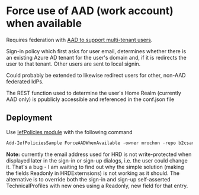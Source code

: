 # Force use of AAD (work account) when available

Requires federation with [AAD to support multi-tenant users](https://docs.microsoft.com/en-us/azure/active-directory-b2c/identity-provider-azure-ad-multi-tenant?pivots=b2c-custom-policy).

Sign-in policy which first asks for user email, determines whether there is an existing Azure AD tenant for
the user's domain and, if it is redirects the user to that tenant. Other users are sent to local signin.

Could probably be extended to likewise redirect users for other, non-AAD federated IdPs.

The REST function used to determine the user's Home Realm (currently AAD only) is ppublicly accessible and referenced in the conf.json file

## Deployment

Use [IefPolicies module](https://www.powershellgallery.com/packages/IefPolicies) with the following command

```PowerShell
Add-IefPoliciesSample ForceAADWhenAvailable -owner mrochon -repo b2csamples
```

**Note:** currently the email address used for HRD is not write-protected when displayed later
in the sign-in or sign-up dialogs, i.e. the user could change it. That's a bug - I am waiting to find out why the simple solution (making the fields Readonly in HRDExternsions) is not working
as it should. The alternative is to override both the sign-in and sign-up self-asserted TechnicalProfiles with new ones using a Readonly, new field for that entry.